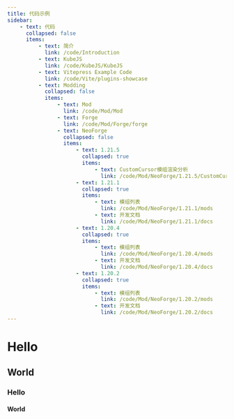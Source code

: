 ```yaml
---
title: 代码示例
sidebar:
    - text: 代码
      collapsed: false
      items:
          - text: 简介
            link: /code/Introduction
          - text: KubeJS
            link: /code/KubeJS/KubeJS
          - text: Vitepress Example Code
            link: /code/Vite/plugins-showcase
          - text: Modding
            collapsed: false
            items:
                - text: Mod
                  link: /code/Mod/Mod
                - text: Forge
                  link: /code/Mod/Forge/forge
                - text: NeoForge
                  collapsed: false
                  items:
                      - text: 1.21.5
                        collapsed: true
                        items:
                            - text: CustomCursor模组渲染分析
                              link: /code/Mod/NeoForge/1.21.5/CustomCursor
                      - text: 1.21.1
                        collapsed: true
                        items:
                            - text: 模组列表
                              link: /code/Mod/NeoForge/1.21.1/mods
                            - text: 开发文档
                              link: /code/Mod/NeoForge/1.21.1/docs
                      - text: 1.20.4
                        collapsed: true
                        items:
                            - text: 模组列表
                              link: /code/Mod/NeoForge/1.20.4/mods
                            - text: 开发文档
                              link: /code/Mod/NeoForge/1.20.4/docs
                      - text: 1.20.2
                        collapsed: true
                        items:
                            - text: 模组列表
                              link: /code/Mod/NeoForge/1.20.2/mods
                            - text: 开发文档
                              link: /code/Mod/NeoForge/1.20.2/docs
---
```



# Hello

## World

### Hello

#### World

